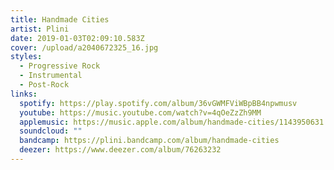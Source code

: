 ```yaml
---
title: Handmade Cities
artist: Plini
date: 2019-01-03T02:09:10.583Z
cover: /upload/a2040672325_16.jpg
styles:
  - Progressive Rock
  - Instrumental
  - Post-Rock
links:
  spotify: https://play.spotify.com/album/36vGWMFViWBpBB4npwmusv
  youtube: https://music.youtube.com/watch?v=4qOeZzZh9MM
  applemusic: https://music.apple.com/album/handmade-cities/1143950631
  soundcloud: ""
  bandcamp: https://plini.bandcamp.com/album/handmade-cities
  deezer: https://www.deezer.com/album/76263232
---
```

